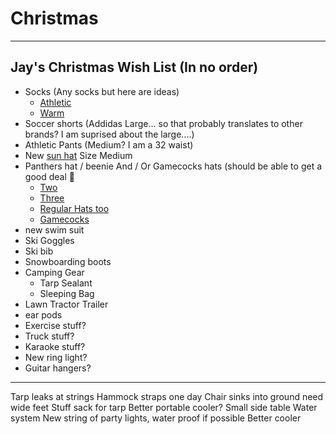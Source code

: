 # Christmas

---

## Jay's Christmas Wish List (In no order)


- Socks (Any socks but here are ideas)
  - [Athletic](https://www.amazon.com/gp/product/B083NDCLZZ/ref=ppx_yo_dt_b_search_asin_title?ie=UTF8&psc=1)
  - [Warm](https://www.amazon.com/gp/product/B01INNMQ98/ref=ppx_yo_dt_b_search_asin_title?ie=UTF8&psc=1)
- Soccer shorts (Addidas Large... so that probably translates to other brands? I am suprised about the large....)
- Athletic Pants (Medium? I am a 32 waist)
- New [sun hat](https://www.amazon.com/Dorfman-Pacific-Safari-Fossil-Large/dp/B001AF170G/ref=sr_1_14?dchild=1&keywords=dorfman%2Bpacific%2Bhats%2Bfor%2Bmen&qid=1605793675&sr=8-14&th=1&psc=1) Size Medium
- Panthers hat / beenie And / Or Gamecocks hats (should be able to get a good deal :rofl:
  - [Two](https://www.nflshop.com/carolina-panthers/mens-carolina-panthers-new-era-blue-2017-sideline-official-sport-knit-hat/t-36268024+p-3574047718902+z-9-3317699027?_ref=p-DLP:m-GRID:i-r9c0:po-27)
  - [Three](https://www.nflshop.com/carolina-panthers/mens-carolina-panthers-new-era-blue-jake-striped-cuffed-knit-hat-with-pom/t-47266879+p-2562956560853+z-9-1637165679?_ref=p-DLP:m-GRID:i-r14c2:po-44)
  - [Regular Hats too](https://www.amazon.com/OTS-Carolina-Panthers-Challenger-Adjustable/dp/B07CK1V1T3/ref=sr_1_18?crid=2YFENNBVBYG9J&dchild=1&keywords=panthers+hat&qid=1605718572&sprefix=panthers+hat%2Caps%2C163&sr=8-18)
  - [Gamecocks](https://www.amazon.com/ZHATS-Carolina-Gamecocks-Cuffed-Football/dp/B06W2KQKSH/ref=sr_1_15?dchild=1&keywords=gamecocks+knit+hat&qid=1605793889&sr=8-15)
- new swim suit
- Ski Goggles 
- Ski bib
- Snowboarding boots
- Camping Gear
  - Tarp Sealant
  - Sleeping Bag
- Lawn Tractor Trailer
- ear pods
- Exercise stuff?
- Truck stuff?
- Karaoke stuff? 
- New ring light?
- Guitar hangers?

---

Tarp leaks at strings
Hammock straps one day
Chair sinks into ground need wide feet
Stuff sack for tarp
Better portable cooler?
Small side table
Water system
New string of party lights, water proof if possible
Better cooler
